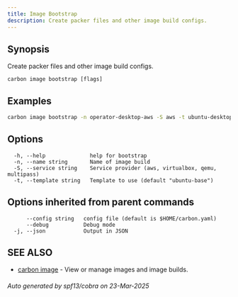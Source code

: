 ```yaml
---
title: Image Bootstrap
description: Create packer files and other image build configs.
---
```


## Synopsis

Create packer files and other image build configs.

```
carbon image bootstrap [flags]
```

## Examples

```bash
carbon image bootstrap -n operator-desktop-aws -S aws -t ubuntu-desktop
```

## Options

```
  -h, --help              help for bootstrap
  -n, --name string       Name of image build
  -S, --service string    Service provider (aws, virtualbox, qemu, multipass)
  -t, --template string   Template to use (default "ubuntu-base")
```

## Options inherited from parent commands

```
      --config string   config file (default is $HOME/carbon.yaml)
      --debug           Debug mode
  -j, --json            Output in JSON
```

## SEE ALSO

* [carbon image](carbon_image.md)	 - View or manage images and image builds.

###### Auto generated by spf13/cobra on 23-Mar-2025
